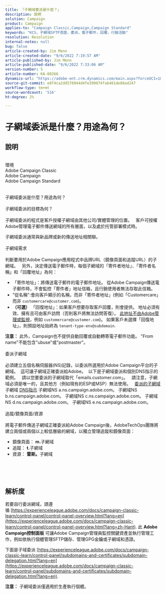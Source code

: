 ```yaml
---
title: 「子網域委派是什麼？」
description: 說明
solution: Campaign
product: Campaign
applies-to: "Campaign Classic,Campaign,Campaign Standard"
keywords: "KCS，子網域SFTP憑證，委派，電子郵件，回覆，行銷活動"
resolution: Resolution
internal-notes: null
bug: false
article-created-by: Jim Menn
article-created-date: "9/6/2022 7:19:57 AM"
article-published-by: Jim Menn
article-published-date: "9/6/2022 7:33:06 AM"
version-number: 5
article-number: KA-08266
dynamics-url: "https://adobe-ent.crm.dynamics.com/main.aspx?forceUCI=1&pagetype=entityrecord&etn=knowledgearticle&id=79387f4d-b42d-ed11-9db1-0022480866ad"
source-git-commit: e8f4ca2dd578944d4fe399074fab461de88ad247
workflow-type: tm+mt
source-wordcount: '516'
ht-degree: 2%

---
```


# 子網域委派是什麼？用途為何？

## 說明

<br>環境
<br>Adobe Campaign Classic
<br>Adobe Campaign
<br>Adobe Campaign Standard<br><br>
<br>子網域委派是什麼？用途為何？<br><br>子網域委派的目標為何？<br><br>
子網域委派的程式是客戶授權子網域由其他公司/實體管理的位置。  
客戶可授權Adobe管理電子郵件傳送網域的所有層面，以及處於托管部署模式時。

子網域委派通常與新品牌或新的傳送地址相關聯。
<br><br>子網域需求<br><br>
判斷要用於Adobe Campaign應用程式中品牌URL（鏡像頁面和追蹤URL）的子網域。  
另外，決定傳送電子郵件時，每個子網域的「寄件者地址」、「寄件者名稱」和「回覆地址」為何：

- 「寄件地址」：將傳送電子郵件的電子郵件地址。 從Adobe Campaign傳送電子郵件時，不會監控「寄件者」地址信箱，且行銷使用者無法存取此信箱。
- &quot;從名稱&quot;:會向客戶顯示的名稱，而非「寄件者地址」(例如「Customercare」而非 `customercare@customer.com`)。
- <b>（可選）</b> 「回復地址」：如果客戶想要存取客戶回覆，則會提供。 地址必須有效、擁有且可由客戶訪問（否則客戶將無法訪問答復）。 <u>此地址不由Adobe管理或監視</u>，例如 `customercare@customer.com`)。 如果客戶未選擇「回復地址」，則預設地址始終為 `tenant-type-env@subdomain`.


<b>注意：</b> 此外，Campaign也不提供自動回覆或自動轉寄電子郵件功能。 &quot;From name&quot;不能包含&quot;ubuse&quot;或&quot;postmaster&quot;。
<br><br>委派子網域<br><br>
必須建立五個名稱伺服器(NS)記錄，以委派所選用於Adobe Campaign平台的子網域。 
這可讓子網域正確委派給Adobe。  以下是子網域委派和個別DNS指示的範例。  
請以您要委派的子網域取代「emails.customer.com」。  
請注意，子網域必須是唯一的，且其他方（例如現有的ESP或MSP）無法使用。
 
<u>委派的子網域</u>
子網域
<u>DNS指示</u>
子網域NS a.ns.campaign.adobe.com。
子網域NS b.ns.campaign.adobe.com。
子網域NS c.ns.campaign.adobe.com。
子網域NS d.ns.campaign.adobe.com。
子網域NS e.ns.campaign.adobe.com。
<br><br>追蹤/鏡像頁面/資源<br><br>
將電子郵件傳送子網域正確委派給Adobe Campaign後，AdobeTechOps團隊將建立兩個或兩個以上較低層級的網域，以獨立管理追蹤和鏡像頁面：

- 鏡像頁面： <b>m.</b>子網域
- 追蹤： <b>t.</b>子網域
- 資源： <b>雷斯。</b>子網域

<br><br> <br>

## 解析度


若要自行委派網域，請遵循 [https://experienceleague.adobe.com/docs/campaign-classic-learn/control-panel/control-panel-overview.html?lang=en](https://experienceleague.adobe.com/docs/campaign-classic-learn/control-panel/control-panel-overview.html?lang=zh-Hant).
此 <b>Adobe Campaign控制面板</b> 可讓Adobe Campaign管理員監控關鍵資產並執行管理工作，例如依執行個體管理SFTP儲存、管理GPG金鑰或子網域和憑證。

下面是子域委派 [https://experienceleague.adobe.com/docs/campaign-classic-learn/control-panel/subdomains-and-certificates/subdomain-delegation.html?lang=en](https://experienceleague.adobe.com/docs/campaign-classic-learn/control-panel/subdomains-and-certificates/subdomain-delegation.html?lang=en).

<b>注意：</b> 子網域委派僅適用於生產執行個體。
